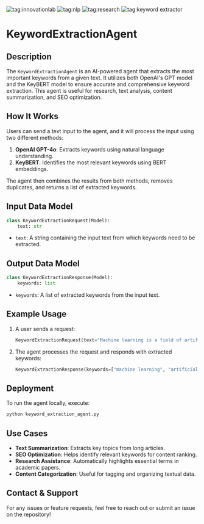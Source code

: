 ![tag:innovationlab](https://img.shields.io/badge/innovationlab-3D8BD3)
![tag:nlp](https://img.shields.io/badge/nlp-3D8BD3)
![tag:research](https://img.shields.io/badge/nlp-3D8BD3)
![tag:keyword extractor](https://img.shields.io/badge/nlp-3D8BD3)

# KeywordExtractionAgent

## Description
The `KeywordExtractionAgent` is an AI-powered agent that extracts the most important keywords from a given text. It utilizes both OpenAI's GPT model and the KeyBERT model to ensure accurate and comprehensive keyword extraction. This agent is useful for research, text analysis, content summarization, and SEO optimization.

## How It Works
Users can send a text input to the agent, and it will process the input using two different methods:
1. **OpenAI GPT-4o**: Extracts keywords using natural language understanding.
2. **KeyBERT**: Identifies the most relevant keywords using BERT embeddings.

The agent then combines the results from both methods, removes duplicates, and returns a list of extracted keywords.

## Input Data Model
```python
class KeywordExtractionRequest(Model):
    text: str
```
- `text`: A string containing the input text from which keywords need to be extracted.

## Output Data Model
```python
class KeywordExtractionResponse(Model):
    keywords: list
```
- `keywords`: A list of extracted keywords from the input text.

## Example Usage
1. A user sends a request:
   ```python
   KeywordExtractionRequest(text="Machine learning is a field of artificial intelligence that enables computers to learn from data.")
   ```
2. The agent processes the request and responds with extracted keywords:
   ```python
   KeywordExtractionResponse(keywords=["machine learning", "artificial intelligence", "computers", "data"])
   ```

## Deployment
To run the agent locally, execute:
```bash
python keyword_extraction_agent.py
```

## Use Cases
- **Text Summarization**: Extracts key topics from long articles.
- **SEO Optimization**: Helps identify relevant keywords for content ranking.
- **Research Assistance**: Automatically highlights essential terms in academic papers.
- **Content Categorization**: Useful for tagging and organizing textual data.

## Contact & Support
For any issues or feature requests, feel free to reach out or submit an issue on the repository!

